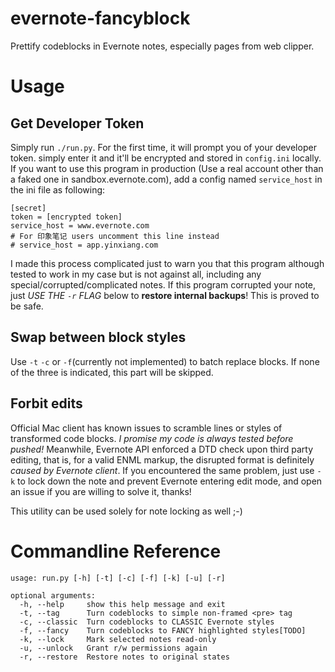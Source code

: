 # evernote-fancyblock
Prettify codeblocks in Evernote notes, especially pages from web clipper.

# Usage
## Get Developer Token
Simply run `./run.py`. For the first time, it will prompt you of your developer token. simply enter it and it'll be encrypted and stored in `config.ini` locally. If you want to use this program in production (Use a real account other than a faked one in sandbox.evernote.com), add a config named `service_host` in the ini file as following:
```
[secret]
token = [encrypted token]
service_host = www.evernote.com
# For 印象笔记 users uncomment this line instead
# service_host = app.yinxiang.com
```

I made this process complicated just to warn you that this program although tested to work in my case but is not against all, including any special/corrupted/complicated notes. If this program corrupted your note, just *USE THE `-r` FLAG* below to **restore internal backups**! This is proved to be safe.

## Swap between block styles
Use `-t` `-c` or `-f`(currently not implemented) to batch replace blocks. If none of the three is indicated, this part will be skipped.

## Forbit edits

Official Mac client has known issues to scramble lines or styles of transformed code blocks. *I promise my code is always tested before pushed!* Meanwhile, Evernote API enforced a DTD check upon third party editing, that is, for a valid ENML markup, the disrupted format is definitely *caused by Evernote client*. If you encountered the same problem, just use `-k` to lock down the note and prevent Evernote entering edit mode, and open an issue if you are willing to solve it, thanks!

This utility can be used solely for note locking as well ;-)

# Commandline Reference
```
usage: run.py [-h] [-t] [-c] [-f] [-k] [-u] [-r]

optional arguments:
  -h, --help     show this help message and exit
  -t, --tag      Turn codeblocks to simple non-framed <pre> tag
  -c, --classic  Turn codeblocks to CLASSIC Evernote styles
  -f, --fancy    Turn codeblocks to FANCY highlighted styles[TODO]
  -k, --lock     Mark selected notes read-only
  -u, --unlock   Grant r/w permissions again
  -r, --restore  Restore notes to original states
```
